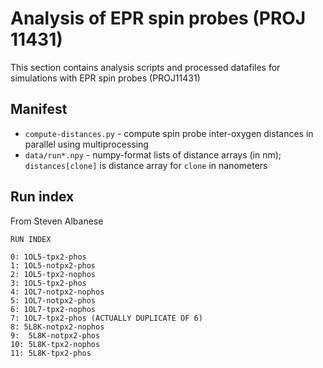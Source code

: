 # Analysis of EPR spin probes (PROJ 11431)

This section contains analysis scripts and processed datafiles for simulations with EPR spin probes (PROJ11431)

## Manifest

* `compute-distances.py` - compute spin probe inter-oxygen distances in parallel using multiprocessing
* `data/run*.npy` - numpy-format lists of distance arrays (in nm); `distances[clone]` is distance array for `clone` in nanometers

## Run index

From Steven Albanese

```
RUN INDEX

0: 1OL5-tpx2-phos
1: 1OL5-notpx2-phos
2: 1OL5-tpx2-nophos
3: 1OL5-tpx2-phos
4: 1OL7-notpx2-nophos
5: 1OL7-notpx2-phos
6: 1OL7-tpx2-nophos
7: 1OL7-tpx2-phos (ACTUALLY DUPLICATE OF 6)
8: 5L8K-notpx2-nophos
9:  5L8K-notpx2-phos
10: 5L8K-tpx2-nophos
11: 5L8K-tpx2-phos
```